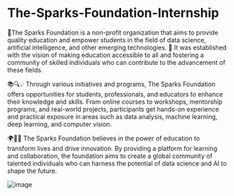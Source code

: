 # The-Sparks-Foundation-Internship

🌟The Sparks Foundation is a non-profit organization that aims to provide quality education and empower students in the field of data science, artificial intelligence, and other emerging technologies. 🌟 It was established with the vision of making education accessible to all and fostering a community of skilled individuals who can contribute to the advancement of these fields.

📚🔍💡 Through various initiatives and programs, The Sparks Foundation offers opportunities for students, professionals, and educators to enhance their knowledge and skills. From online courses to workshops, mentorship programs, and real-world projects, participants get hands-on experience and practical exposure in areas such as data analysis, machine learning, deep learning, and computer vision.

🌍🚀🔮 The Sparks Foundation believes in the power of education to transform lives and drive innovation. By providing a platform for learning and collaboration, the foundation aims to create a global community of talented individuals who can harness the potential of data science and AI to shape the future.

![image](https://github.com/NourBen0/The-Sparks-Foundation/assets/107277249/7dda6c42-2be3-44a7-af66-2e628792dbbd)
